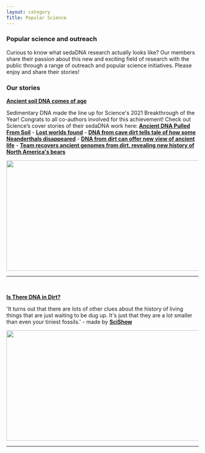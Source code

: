 ```yaml
---
layout: category
Title: Popular Science
---
```


<div class="intro">
<h3 class="section-title underline">Popular science and outreach</h3>
<p> Curious to know what sedaDNA research actually looks like? Our members share their passion about this new and exciting field of research with the public through a range of outreach and popular science initiatives. Please enjoy and share their stories! </p> 
</div>

<div class="intro">
<h3 class="section-title underline">Our stories</h3>
</div>

<div class="intro">
<p><a href="https://www.science.org/content/article/breakthrough-2021#section_soil" target="_blank"><b>Ancient soil DNA comes of age</b></a>
<p>Sedimentary DNA made the line up for Science's 2021 Breakthrough of the Year! Congrats to all co-authors involved for this achievement! Check out Science’s cover stories of their sedaDNA work here: <a href="https://www.science.org/doi/10.1126/science.300.5618.407a" target="_blank"><b>Ancient DNA Pulled From Soil</b></a> - 
      <a href="https://www.science.org/doi/full/10.1126/science.349.6246.367" target="_blank"><b>Lost worlds found</b></a> - 
      <a href="https://www.science.org/content/article/dna-cave-dirt-tells-tale-how-some-neanderthals-disappeared" target="_blank"><b>DNA from cave dirt tells tale of how some Neanderthals disappeared</b></a> - 
      <a href="https://www.science.org/content/article/dna-dirt-can-offer-new-view-ancient-life" target="_blank"><b>DNA from dirt can offer new view of ancient life</b></a> - 
      <a href="https://www.science.org/content/article/team-recovers-ancient-genomes-dirt-revealing-new-history-north-america-s-bears" target="_blank"><b>Team recovers ancient genomes from dirt, revealing new history of North America's bears</b></a></p>
<a href="https://www.science.org/content/article/breakthrough-2021#section_video" target="_blank"><img class="skrinktofit" src="https://www.science.org/do/10.1126/science.acx9810/full/_1217_nf_boty_ru_ancientsoildna.jpg" width="514" height="289"/>
<hr>
<br>
      
<p><a href="https://www.youtube.com/watch?v=gTsArY9o9LU" target="_blank"><b>Is There DNA in Dirt?</b></a>
<p>'It turns out that there are lots of other clues about the history of living things that are just waiting to be dug up. It's just that they are a lot smaller than even your tiniest fossils.' - made by <a href="https://www.youtube.com/scishow" target="_blank"><b>SciShow</b></a></p>
<a href="https://www.youtube.com/watch?v=gTsArY9o9LU" target="_blank"><img class="skrinktofit" src="https://i.ytimg.com/vi/gTsArY9o9LU/maxresdefault.jpg" width="514" height="289"/>
<hr>
<br>
